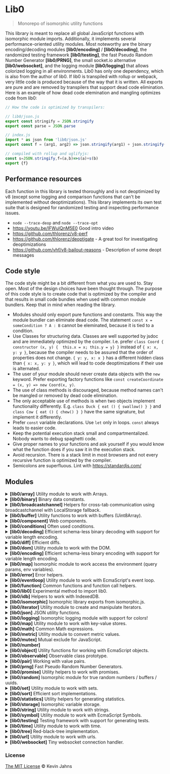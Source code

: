 
# Lib0
> Monorepo of isomorphic utility functions

This library is meant to replace all global JavaScript functions with isomorphic module imports. Additionally, it implements several performance-oriented utility modules. Most noteworthy are the binary encoding/decoding modules **[lib0/encoding]** / **[lib0/decoding]**, the randomized testing framework **[lib0/testing]**, the fast Pseudo Random Number Generator **[lib0/PRNG]**, the small socket.io alternative **[lib0/websocket]**, and the logging module **[lib0/logging]** that allows colorized logging in all environments. Lib0 has only one dependency, which is also from the author of lib0. If lib0 is transpiled with rollup or webpack, very little code is produced because of the way that it is written. All exports are pure and are removed by transpilers that support dead code elimination. Here is an example of how dead code elemination and mangling optimizes code from lib0:

```js
// How the code is optimized by transpilers:

// lib0/json.js
export const stringify = JSON.stringify
export const parse = JSON.parse

// index.js
import * as json from 'lib0/json.js'
export const f = (arg1, arg2) => json.stringify(arg1) + json.stringify(arg2)

// compiled with rollup and uglifyjs:
const s=JSON.stringify,f=(a,b)=>s(a)+s(b)
export {f}
```

## Performance resources

Each function in this library is tested thoroughly and is not deoptimized by v8 (except some logging and comparison functions that can't be implemented without deoptimizations). This library implements its own test suite that is designed for randomized testing and inspecting performance issues.

* `node --trace-deop` and `node --trace-opt`
* https://youtu.be/IFWulQnM5E0 Good intro video
* https://github.com/thlorenz/v8-perf
* https://github.com/thlorenz/deoptigate - A great tool for investigating deoptimizations
* https://github.com/vhf/v8-bailout-reasons - Description of some deopt messages

## Code style

The code style might be a bit different from what you are used to. Stay open. Most of the design choices have been thought through. The purpose of this code style is to create code that is optimized by the compiler and that results in small code bundles when used with common module bundlers. Keep that in mind when reading the library.

* Modules should only export pure functions and constants. This way the module bundler can eliminate dead code. The statement `const x = someCondition ? A : B` cannot be eleminated, because it is tied to a condition.
* Use Classes for structuring data. Classes are well supported by jsdoc and are immediately optimized by the compiler. I.e. prefer `class Coord { constructor (x, y) {  this.x = x; this.y = y} }` instead of `{ x: x, y: y }`, because the compiler needs to be assured that the order of properties does not change. `{ y: y, x: x }` has a different hidden class than `{ x: x, y: y }`, which will lead to code deoptimizations if their use is alternated.
* The user of your module should never create data objects with the `new` keyword. Prefer exporting factory functions like `const createCoordinate = (x, y) => new Coord(x, y)`.
* The use of class methods is discouraged, because method names can't be mangled or removed by dead code elimination.
* The only acceptable use of methods is when two objects implement functionality differently. 
  E.g. `class Duck { eat () { swallow() } }` and `class Cow { eat () { chew() } }` have the 
  same signature, but implement it differently.
* Prefer `const` variable declarations. Use `let` only in loops. `const` always leads to easier code.
* Keep the potential execution stack small and compartmentalized. Nobody wants to debug spaghetti code.
* Give proper names to your functions and ask yourself if you would know what the function does if you saw it in the execution stack.
* Avoid recursion. There is a stack limit in most browsers and not every recursive function is optimized by the compiler.
* Semicolons are superfluous. Lint with https://standardjs.com/

## Modules

<details><summary><b>[lib0/array]</b> Utility module to work with Arrays.</summary>
<pre>import * as array from 'lib0/array.js'</pre>
<dl>
<b><code>array.last(arr: Array&lt;L&gt;): L</code></b><br>
<dd><p>Return the last element of an array. The element must exist</p></dd>
<b><code>array.create(): Array&lt;C&gt;</code></b><br>
<b><code>array.copy(a: Array&lt;D&gt;): Array&lt;D&gt;</code></b><br>
<b><code>array.appendTo(dest: Array&lt;M&gt;, src: Array&lt;M&gt;)</code></b><br>
<dd><p>Append elements from src to dest</p></dd>
<b><code>array.from(arraylike: ArrayLike&lt;T&gt;|Iterable&lt;T&gt;): T</code></b><br>
<dd><p>Transforms something array-like to an actual Array.</p></dd>
<b><code>array.every(arr: Array&lt;ITEM&gt;, f: function(ITEM, number, Array&lt;ITEM&gt;):boolean): boolean</code></b><br>
<dd><p>True iff condition holds on every element in the Array.</p></dd>
<b><code>array.some(arr: Array&lt;S&gt;, f: function(S, number, Array&lt;S&gt;):boolean): boolean</code></b><br>
<dd><p>True iff condition holds on some element in the Array.</p></dd>
<b><code>array.equalFlat(a: Array&lt;ELEM&gt;, b: Array&lt;ELEM&gt;): boolean</code></b><br>
</dl>
</details>
<details><summary><b>[lib0/binary]</b> Binary data constants.</summary>
<pre>import * as binary from 'lib0/binary.js'</pre>
<dl>
<b><code>binary.BIT1: number</code></b><br>
<dd><p>n-th bit activated.</p></dd>
<b><code>binary.BIT2</code></b><br>
<b><code>binary.BIT3</code></b><br>
<b><code>binary.BIT4</code></b><br>
<b><code>binary.BIT5</code></b><br>
<b><code>binary.BIT6</code></b><br>
<b><code>binary.BIT7</code></b><br>
<b><code>binary.BIT8</code></b><br>
<b><code>binary.BIT9</code></b><br>
<b><code>binary.BIT10</code></b><br>
<b><code>binary.BIT11</code></b><br>
<b><code>binary.BIT12</code></b><br>
<b><code>binary.BIT13</code></b><br>
<b><code>binary.BIT14</code></b><br>
<b><code>binary.BIT15</code></b><br>
<b><code>binary.BIT16</code></b><br>
<b><code>binary.BIT17</code></b><br>
<b><code>binary.BIT18</code></b><br>
<b><code>binary.BIT19</code></b><br>
<b><code>binary.BIT20</code></b><br>
<b><code>binary.BIT21</code></b><br>
<b><code>binary.BIT22</code></b><br>
<b><code>binary.BIT23</code></b><br>
<b><code>binary.BIT24</code></b><br>
<b><code>binary.BIT25</code></b><br>
<b><code>binary.BIT26</code></b><br>
<b><code>binary.BIT27</code></b><br>
<b><code>binary.BIT28</code></b><br>
<b><code>binary.BIT29</code></b><br>
<b><code>binary.BIT30</code></b><br>
<b><code>binary.BIT31</code></b><br>
<b><code>binary.BIT32</code></b><br>
<b><code>binary.BITS0: number</code></b><br>
<dd><p>First n bits activated.</p></dd>
<b><code>binary.BITS1</code></b><br>
<b><code>binary.BITS2</code></b><br>
<b><code>binary.BITS3</code></b><br>
<b><code>binary.BITS4</code></b><br>
<b><code>binary.BITS5</code></b><br>
<b><code>binary.BITS6</code></b><br>
<b><code>binary.BITS7</code></b><br>
<b><code>binary.BITS8</code></b><br>
<b><code>binary.BITS9</code></b><br>
<b><code>binary.BITS10</code></b><br>
<b><code>binary.BITS11</code></b><br>
<b><code>binary.BITS12</code></b><br>
<b><code>binary.BITS13</code></b><br>
<b><code>binary.BITS14</code></b><br>
<b><code>binary.BITS15</code></b><br>
<b><code>binary.BITS16</code></b><br>
<b><code>binary.BITS17</code></b><br>
<b><code>binary.BITS18</code></b><br>
<b><code>binary.BITS19</code></b><br>
<b><code>binary.BITS20</code></b><br>
<b><code>binary.BITS21</code></b><br>
<b><code>binary.BITS22</code></b><br>
<b><code>binary.BITS23</code></b><br>
<b><code>binary.BITS24</code></b><br>
<b><code>binary.BITS25</code></b><br>
<b><code>binary.BITS26</code></b><br>
<b><code>binary.BITS27</code></b><br>
<b><code>binary.BITS28</code></b><br>
<b><code>binary.BITS29</code></b><br>
<b><code>binary.BITS30</code></b><br>
<b><code>binary.BITS31</code></b><br>
<b><code>binary.BITS32</code></b><br>
</dl>
</details>
<details><summary><b>[lib0/broadcastchannel]</b> Helpers for cross-tab communication using broadcastchannel with LocalStorage fallback.</summary>
<pre>import * as broadcastchannel from 'lib0/broadcastchannel.js'</pre>

<pre class="prettyprint source lang-js"><code>// In browser window A:
broadcastchannel.subscribe('my events', data => console.log(data))
broadcastchannel.publish('my events', 'Hello world!') // => A: 'Hello world!' fires synchronously in same tab

// In browser window B:
broadcastchannel.publish('my events', 'hello from tab B') // => A: 'hello from tab B'
</code></pre>
<dl>
<b><code>broadcastchannel.subscribe(room: string, f: function(any):any)</code></b><br>
<dd><p>Subscribe to global <code>publish</code> events.</p></dd>
<b><code>broadcastchannel.unsubscribe(room: string, f: function(any):any)</code></b><br>
<dd><p>Unsubscribe from <code>publish</code> global events.</p></dd>
<b><code>broadcastchannel.publish(room: string, data: any)</code></b><br>
<dd><p>Publish data to all subscribers (including subscribers on this tab)</p></dd>
</dl>
</details>
<details><summary><b>[lib0/buffer]</b> Utility functions to work with buffers (Uint8Array).</summary>
<pre>import * as buffer from 'lib0/buffer.js'</pre>
<dl>
<b><code>buffer.createUint8ArrayFromLen(len: number)</code></b><br>
<b><code>buffer.createUint8ArrayViewFromArrayBuffer(buffer: ArrayBuffer, byteOffset: number, length: number)</code></b><br>
<dd><p>Create Uint8Array with initial content from buffer</p></dd>
<b><code>buffer.createUint8ArrayFromArrayBuffer(buffer: ArrayBuffer)</code></b><br>
<dd><p>Create Uint8Array with initial content from buffer</p></dd>
<b><code>buffer.toBase64</code></b><br>
<b><code>buffer.fromBase64</code></b><br>
<b><code>buffer.copyUint8Array(uint8Array: Uint8Array): Uint8Array</code></b><br>
<dd><p>Copy the content of an Uint8Array view to a new ArrayBuffer.</p></dd>
</dl>
</details>
<details><summary><b>[lib0/component]</b> Web components.</summary>
<pre>import * as component from 'lib0/component.js'</pre>
<dl>
<b><code>component.registry</code></b><br>
<b><code>component.define(name: string, constr: any, opts: ElementDefinitionOptions)</code></b><br>
<b><code>component.whenDefined(name: string): Promise&lt;void&gt;</code></b><br>
<b><code>new component.Lib0Component(state: S)</code></b><br>
<b><code>component.Lib0Component#state: S|null</code></b><br>
<b><code>component.Lib0Component#setState(state: S)</code></b><br>
<b><code>component.Lib0Component#updateState(stateUpdate: any)</code></b><br>
<b><code>component.createComponent(name: string, cnf: module:component~CONF&lt;T&gt;): Class&lt;module:component.Lib0Component&gt;</code></b><br>
<b><code>component.createComponentDefiner(definer: function)</code></b><br>
<b><code>component.defineListComponent</code></b><br>
<b><code>component.defineLazyLoadingComponent</code></b><br>
</dl>
</details>
<details><summary><b>[lib0/conditions]</b> Often used conditions.</summary>
<pre>import * as conditions from 'lib0/conditions.js'</pre>
<dl>
<b><code>conditions.undefinedToNull</code></b><br>
</dl>
</details>
<details><summary><b>[lib0/decoding]</b> Efficient schema-less binary decoding with support for variable length encoding.</summary>
<pre>import * as decoding from 'lib0/decoding.js'</pre>

<p>Use [lib0/decoding] with [lib0/encoding]. Every encoding function has a corresponding decoding function.</p>
<p>Encodes numbers in little-endian order (least to most significant byte order)
and is compatible with Golang's binary encoding (https://golang.org/pkg/encoding/binary/)
which is also used in Protocol Buffers.</p>
<pre class="prettyprint source lang-js"><code>// encoding step
const encoder = new encoding.createEncoder()
encoding.writeVarUint(encoder, 256)
encoding.writeVarString(encoder, 'Hello world!')
const buf = encoding.toUint8Array(encoder)
</code></pre>
<pre class="prettyprint source lang-js"><code>// decoding step
const decoder = new decoding.createDecoder(buf)
decoding.readVarUint(decoder) // => 256
decoding.readVarString(decoder) // => 'Hello world!'
decoding.hasContent(decoder) // => false - all data is read
</code></pre>
<dl>
<b><code>new decoding.Decoder(uint8Array: Uint8Array)</code></b><br>
<dd><p>A Decoder handles the decoding of an Uint8Array.</p></dd>
<b><code>decoding.Decoder#arr: Uint8Array</code></b><br>
<dd><p>Decoding target.</p></dd>
<b><code>decoding.Decoder#pos: number</code></b><br>
<dd><p>Current decoding position.</p></dd>
<b><code>decoding.createDecoder(uint8Array: Uint8Array): module:decoding.Decoder</code></b><br>
<b><code>decoding.hasContent(decoder: module:decoding.Decoder): boolean</code></b><br>
<b><code>decoding.clone(decoder: module:decoding.Decoder, newPos: number): module:decoding.Decoder</code></b><br>
<dd><p>Clone a decoder instance.
Optionally set a new position parameter.</p></dd>
<b><code>decoding.readUint8Array(decoder: module:decoding.Decoder, len: number): Uint8Array</code></b><br>
<dd><p>Create an Uint8Array view of the next <code>len</code> bytes and advance the position by <code>len</code>.</p>
<p>Important: The Uint8Array still points to the underlying ArrayBuffer. Make sure to discard the result as soon as possible to prevent any memory leaks.
Use <code>buffer.copyUint8Array</code> to copy the result into a new Uint8Array.</p></dd>
<b><code>decoding.readVarUint8Array(decoder: module:decoding.Decoder): Uint8Array</code></b><br>
<dd><p>Read variable length Uint8Array.</p>
<p>Important: The Uint8Array still points to the underlying ArrayBuffer. Make sure to discard the result as soon as possible to prevent any memory leaks.
Use <code>buffer.copyUint8Array</code> to copy the result into a new Uint8Array.</p></dd>
<b><code>decoding.readTailAsUint8Array(decoder: module:decoding.Decoder): Uint8Array</code></b><br>
<dd><p>Read the rest of the content as an ArrayBuffer</p></dd>
<b><code>decoding.skip8(decoder: module:decoding.Decoder): number</code></b><br>
<dd><p>Skip one byte, jump to the next position.</p></dd>
<b><code>decoding.readUint8(decoder: module:decoding.Decoder): number</code></b><br>
<dd><p>Read one byte as unsigned integer.</p></dd>
<b><code>decoding.readUint16(decoder: module:decoding.Decoder): number</code></b><br>
<dd><p>Read 2 bytes as unsigned integer.</p></dd>
<b><code>decoding.readUint32(decoder: module:decoding.Decoder): number</code></b><br>
<dd><p>Read 4 bytes as unsigned integer.</p></dd>
<b><code>decoding.peekUint8(decoder: module:decoding.Decoder): number</code></b><br>
<dd><p>Look ahead without incrementing position.
to the next byte and read it as unsigned integer.</p></dd>
<b><code>decoding.peekUint16(decoder: module:decoding.Decoder): number</code></b><br>
<dd><p>Look ahead without incrementing position.
to the next byte and read it as unsigned integer.</p></dd>
<b><code>decoding.peekUint32(decoder: module:decoding.Decoder): number</code></b><br>
<dd><p>Look ahead without incrementing position.
to the next byte and read it as unsigned integer.</p></dd>
<b><code>decoding.readVarUint(decoder: module:decoding.Decoder): number</code></b><br>
<dd><p>Read unsigned integer (32bit) with variable length.
1/8th of the storage is used as encoding overhead.</p>
<ul>
<li>numbers &lt; 2^7 is stored in one bytlength</li>
<li>numbers &lt; 2^14 is stored in two bylength</li>
</ul></dd>
<b><code>decoding.readVarInt(decoder: module:decoding.Decoder): number</code></b><br>
<dd><p>Read signed integer (32bit) with variable length.
1/8th of the storage is used as encoding overhead.</p>
<ul>
<li>numbers &lt; 2^7 is stored in one bytlength</li>
<li>numbers &lt; 2^14 is stored in two bylength</li>
</ul></dd>
<b><code>decoding.peekVarUint(decoder: module:decoding.Decoder): number</code></b><br>
<dd><p>Look ahead and read varUint without incrementing position</p></dd>
<b><code>decoding.peekVarInt(decoder: module:decoding.Decoder): number</code></b><br>
<dd><p>Look ahead and read varUint without incrementing position</p></dd>
<b><code>decoding.readVarString(decoder: module:decoding.Decoder): String</code></b><br>
<dd><p>Read string of variable length</p>
<ul>
<li>varUint is used to store the length of the string</li>
</ul>
<p>Transforming utf8 to a string is pretty expensive. The code performs 10x better
when String.fromCodePoint is fed with all characters as arguments.
But most environments have a maximum number of arguments per functions.
For effiency reasons we apply a maximum of 10000 characters at once.</p></dd>
<b><code>decoding.peekVarString(decoder: module:decoding.Decoder): string</code></b><br>
<dd><p>Look ahead and read varString without incrementing position</p></dd>
<b><code>decoding.readFromDataView(decoder: module:decoding.Decoder, len: number): DataView</code></b><br>
<b><code>decoding.readFloat32(decoder: module:decoding.Decoder)</code></b><br>
<b><code>decoding.readFloat64(decoder: module:decoding.Decoder)</code></b><br>
<b><code>decoding.readBigInt64(decoder: module:decoding.Decoder)</code></b><br>
<b><code>decoding.readBigUint64(decoder: module:decoding.Decoder)</code></b><br>
<b><code>decoding.readAny(decoder: module:decoding.Decoder)</code></b><br>
</dl>
</details>
<details><summary><b>[lib0/diff]</b> Efficient diffs.</summary>
<pre>import * as diff from 'lib0/diff.js'</pre>
<dl>
<b><code>diff.simpleDiffString(a: string, b: string): module:diff~SimpleDiff&lt;string&gt;</code></b><br>
<dd><p>Create a diff between two strings. This diff implementation is highly
efficient, but not very sophisticated.</p></dd>
<b><code>diff.simpleDiff</code></b><br>
<b><code>diff.simpleDiffArray(a: Array&lt;T&gt;, b: Array&lt;T&gt;, compare: function(T, T):boolean): module:diff~SimpleDiff&lt;Array&lt;T&gt;&gt;</code></b><br>
<dd><p>Create a diff between two arrays. This diff implementation is highly
efficient, but not very sophisticated.</p>
<p>Note: This is basically the same function as above. Another function was created so that the runtime
can better optimize these function calls.</p></dd>
</dl>
</details>
<details><summary><b>[lib0/dom]</b> Utility module to work with the DOM.</summary>
<pre>import * as dom from 'lib0/dom.js'</pre>
<dl>
<b><code>dom.doc: Document</code></b><br>
<b><code>dom.createElement</code></b><br>
<b><code>dom.createDocumentFragment</code></b><br>
<b><code>dom.createTextNode</code></b><br>
<b><code>dom.domParser</code></b><br>
<b><code>dom.emitCustomEvent</code></b><br>
<b><code>dom.setAttributes</code></b><br>
<b><code>dom.setAttributesMap</code></b><br>
<b><code>dom.fragment</code></b><br>
<b><code>dom.append</code></b><br>
<b><code>dom.remove</code></b><br>
<b><code>dom.addEventListener</code></b><br>
<b><code>dom.removeEventListener</code></b><br>
<b><code>dom.addEventListeners</code></b><br>
<b><code>dom.removeEventListeners</code></b><br>
<b><code>dom.element</code></b><br>
<b><code>dom.canvas</code></b><br>
<b><code>dom.text</code></b><br>
<b><code>dom.pairToStyleString</code></b><br>
<b><code>dom.pairsToStyleString</code></b><br>
<b><code>dom.mapToStyleString</code></b><br>
<b><code>dom.querySelector</code></b><br>
<b><code>dom.querySelectorAll</code></b><br>
<b><code>dom.getElementById</code></b><br>
<b><code>dom.parseFragment</code></b><br>
<b><code>dom.childNodes: any</code></b><br>
<b><code>dom.parseElement</code></b><br>
<b><code>dom.replaceWith</code></b><br>
<b><code>dom.insertBefore</code></b><br>
<b><code>dom.appendChild</code></b><br>
<b><code>dom.ELEMENT_NODE</code></b><br>
<b><code>dom.TEXT_NODE</code></b><br>
<b><code>dom.CDATA_SECTION_NODE</code></b><br>
<b><code>dom.COMMENT_NODE</code></b><br>
<b><code>dom.DOCUMENT_NODE</code></b><br>
<b><code>dom.DOCUMENT_TYPE_NODE</code></b><br>
<b><code>dom.DOCUMENT_FRAGMENT_NODE</code></b><br>
<b><code>dom.checkNodeType(node: any, type: number)</code></b><br>
</dl>
</details>
<details><summary><b>[lib0/encoding]</b> Efficient schema-less binary encoding with support for variable length encoding.</summary>
<pre>import * as encoding from 'lib0/encoding.js'</pre>

<p>Use [lib0/encoding] with [lib0/decoding]. Every encoding function has a corresponding decoding function.</p>
<p>Encodes numbers in little-endian order (least to most significant byte order)
and is compatible with Golang's binary encoding (https://golang.org/pkg/encoding/binary/)
which is also used in Protocol Buffers.</p>
<pre class="prettyprint source lang-js"><code>// encoding step
const encoder = new encoding.createEncoder()
encoding.writeVarUint(encoder, 256)
encoding.writeVarString(encoder, 'Hello world!')
const buf = encoding.toUint8Array(encoder)
</code></pre>
<pre class="prettyprint source lang-js"><code>// decoding step
const decoder = new decoding.createDecoder(buf)
decoding.readVarUint(decoder) // => 256
decoding.readVarString(decoder) // => 'Hello world!'
decoding.hasContent(decoder) // => false - all data is read
</code></pre>
<dl>
<b><code>new encoding.Encoder()</code></b><br>
<dd><p>A BinaryEncoder handles the encoding to an Uint8Array.</p></dd>
<b><code>encoding.Encoder#bufs: Array&lt;Uint8Array&gt;</code></b><br>
<b><code>encoding.createEncoder(): module:encoding.Encoder</code></b><br>
<b><code>encoding.length(encoder: module:encoding.Encoder): number</code></b><br>
<dd><p>The current length of the encoded data.</p></dd>
<b><code>encoding.toUint8Array(encoder: module:encoding.Encoder): Uint8Array</code></b><br>
<dd><p>Transform to Uint8Array.</p></dd>
<b><code>encoding.write(encoder: module:encoding.Encoder, num: number)</code></b><br>
<dd><p>Write one byte to the encoder.</p></dd>
<b><code>encoding.set(encoder: module:encoding.Encoder, pos: number, num: number)</code></b><br>
<dd><p>Write one byte at a specific position.
Position must already be written (i.e. encoder.length &gt; pos)</p></dd>
<b><code>encoding.writeUint8(encoder: module:encoding.Encoder, num: number)</code></b><br>
<dd><p>Write one byte as an unsigned integer.</p></dd>
<b><code>encoding.setUint8(encoder: module:encoding.Encoder, pos: number, num: number)</code></b><br>
<dd><p>Write one byte as an unsigned Integer at a specific location.</p></dd>
<b><code>encoding.writeUint16(encoder: module:encoding.Encoder, num: number)</code></b><br>
<dd><p>Write two bytes as an unsigned integer.</p></dd>
<b><code>encoding.setUint16(encoder: module:encoding.Encoder, pos: number, num: number)</code></b><br>
<dd><p>Write two bytes as an unsigned integer at a specific location.</p></dd>
<b><code>encoding.writeUint32(encoder: module:encoding.Encoder, num: number)</code></b><br>
<dd><p>Write two bytes as an unsigned integer</p></dd>
<b><code>encoding.setUint32(encoder: module:encoding.Encoder, pos: number, num: number)</code></b><br>
<dd><p>Write two bytes as an unsigned integer at a specific location.</p></dd>
<b><code>encoding.writeVarUint(encoder: module:encoding.Encoder, num: number)</code></b><br>
<dd><p>Write a variable length unsigned integer.</p>
<p>Encodes integers in the range from [0, 4294967295] / [0, 0xffffffff]. (max 32 bit unsigned integer)</p></dd>
<b><code>encoding.writeVarInt(encoder: module:encoding.Encoder, num: number)</code></b><br>
<dd><p>Write a variable length integer.</p>
<p>Encodes integers in the range from [-2147483648, -2147483647].</p></dd>
<b><code>encoding.writeVarString(encoder: module:encoding.Encoder, str: String)</code></b><br>
<dd><p>Write a variable length string.</p></dd>
<b><code>encoding.writeBinaryEncoder(encoder: module:encoding.Encoder, append: module:encoding.Encoder)</code></b><br>
<dd><p>Write the content of another Encoder.</p>
<p>TODO: can be improved!</p></dd>
<b><code>encoding.writeUint8Array(encoder: module:encoding.Encoder, uint8Array: Uint8Array)</code></b><br>
<dd><p>Append fixed-length Uint8Array to the encoder.</p></dd>
<b><code>encoding.writeVarUint8Array(encoder: module:encoding.Encoder, uint8Array: Uint8Array)</code></b><br>
<dd><p>Append an Uint8Array to Encoder.</p></dd>
<b><code>encoding.writeOnDataView(encoder: module:encoding.Encoder, len: number): DataView</code></b><br>
<dd><p>Create an DataView of the next <code>len</code> bytes. Use it to write data after
calling this function.</p>
<pre class="prettyprint source lang-js"><code>// write float32 using DataView
const dv = writeOnDataView(encoder, 4)
dv.setFloat32(0, 1.1)
// read float32 using DataView
const dv = readFromDataView(encoder, 4)
dv.getFloat32(0) // => 1.100000023841858 (leaving it to the reader to find out why this is the correct result)
</code></pre></dd>
<b><code>encoding.writeFloat32(encoder: module:encoding.Encoder, num: number)</code></b><br>
<b><code>encoding.writeFloat64(encoder: module:encoding.Encoder, num: number)</code></b><br>
<b><code>encoding.writeBigInt64(encoder: module:encoding.Encoder, num: bigint)</code></b><br>
<b><code>encoding.writeBigUint64(encoder: module:encoding.Encoder, num: bigint)</code></b><br>
<b><code>encoding.writeAny(encoder: module:encoding.Encoder, data: undefined|null|number|bigint|boolean|string|Object&lt;string,any&gt;|Array&lt;any&gt;|Uint8Array)</code></b><br>
<dd><p>Encode data with efficient binary format.</p>
<p>Differences to JSON:
• Transforms data to a binary format (not to a string)
• Encodes undefined, NaN, and ArrayBuffer (these can't be represented in JSON)
• Numbers are efficiently encoded either as a variable length integer, as a
32 bit float, as a 64 bit float, or as a 64 bit bigint.</p>
<p>Encoding table:</p>
<table>
<thead>
<tr>
<th>Data Type</th>
<th>Prefix</th>
<th>Encoding Method</th>
<th>Comment</th>
</tr>
</thead>
<tbody>
<tr>
<td>undefined</td>
<td>127</td>
<td></td>
<td>Functions, symbol, and everything that cannot be identified is encoded as undefined</td>
</tr>
<tr>
<td>null</td>
<td>126</td>
<td></td>
<td></td>
</tr>
<tr>
<td>integer</td>
<td>125</td>
<td>writeVarInt</td>
<td>Only encodes 32 bit signed integers</td>
</tr>
<tr>
<td>float32</td>
<td>124</td>
<td>writeFloat32</td>
<td></td>
</tr>
<tr>
<td>float64</td>
<td>123</td>
<td>writeFloat64</td>
<td></td>
</tr>
<tr>
<td>bigint</td>
<td>122</td>
<td>writeBigInt64</td>
<td></td>
</tr>
<tr>
<td>boolean (false)</td>
<td>121</td>
<td></td>
<td>True and false are different data types so we save the following byte</td>
</tr>
<tr>
<td>boolean (true)</td>
<td>120</td>
<td></td>
<td>- 0b01111000 so the last bit determines whether true or false</td>
</tr>
<tr>
<td>string</td>
<td>119</td>
<td>writeVarString</td>
<td></td>
</tr>
<tr>
<td>object&lt;string,any&gt;</td>
<td>118</td>
<td>custom</td>
<td>Writes {length} then {length} key-value pairs</td>
</tr>
<tr>
<td>array<any></td>
<td>117</td>
<td>custom</td>
<td>Writes {length} then {length} json values</td>
</tr>
<tr>
<td>Uint8Array</td>
<td>116</td>
<td>writeVarUint8Array</td>
<td>We use Uint8Array for any kind of binary data</td>
</tr>
</tbody>
</table>
<p>Reasons for the decreasing prefix:
We need the first bit for extendability (later we may want to encode the
prefix with writeVarUint). The remaining 7 bits are divided as follows:
[0-30]   the beginning of the data range is used for custom purposes
(defined by the function that uses this library)
[31-127] the end of the data range is used for data encoding by
lib0/encoding.js</p></dd>
</dl>
</details>
<details><summary><b>[lib0/map]</b> Isomorphic module to work access the environment (query params, env variables).</summary>
<pre>import * as map from 'lib0/environment.js'</pre>
<dl>
<b><code>map.isNode</code></b><br>
<b><code>map.isBrowser</code></b><br>
<b><code>map.isMac</code></b><br>
<b><code>map.hasParam</code></b><br>
<b><code>map.getParam</code></b><br>
<b><code>map.getVariable</code></b><br>
<b><code>map.getConf(name: string): string|null</code></b><br>
<b><code>map.hasConf</code></b><br>
<b><code>map.production</code></b><br>
</dl>
</details>
<details><summary><b>[lib0/error]</b> Error helpers.</summary>
<pre>import * as error from 'lib0/error.js'</pre>
<dl>
<b><code>error.create</code></b><br>
<b><code>error.methodUnimplemented</code></b><br>
<b><code>error.unexpectedCase</code></b><br>
</dl>
</details>
<details><summary><b>[lib0/eventloop]</b> Utility module to work with EcmaScript's event loop.</summary>
<pre>import * as eventloop from 'lib0/eventloop.js'</pre>
<dl>
<b><code>eventloop.enqueue(f: function():void)</code></b><br>
<b><code>eventloop#destroy()</code></b><br>
<b><code>eventloop.timeout(timeout: number, callback: function): module:eventloop~TimeoutObject</code></b><br>
<b><code>eventloop.interval(timeout: number, callback: function): module:eventloop~TimeoutObject</code></b><br>
<b><code>eventloop.Animation</code></b><br>
<b><code>eventloop.animationFrame(cb: function(number):void): module:eventloop~TimeoutObject</code></b><br>
<b><code>eventloop.idleCallback(cb: function): module:eventloop~TimeoutObject</code></b><br>
<dd><p>Note: this is experimental and is probably only useful in browsers.</p></dd>
</dl>
</details>
<details><summary><b>[lib0/function]</b> Common functions and function call helpers.</summary>
<pre>import * as function from 'lib0/function.js'</pre>
<dl>
<b><code>function.callAll(fs: Array&lt;function&gt;, args: Array&lt;any&gt;)</code></b><br>
<dd><p>Calls all functions in <code>fs</code> with args. Only throws after all functions were called.</p></dd>
<b><code>function.nop</code></b><br>
<b><code>function.apply(f: function():T): T</code></b><br>
<b><code>function.id(a: A): A</code></b><br>
<b><code>function.equalityStrict(a: T, b: T): boolean</code></b><br>
<b><code>function.equalityFlat(a: Array&lt;T&gt;|object, b: Array&lt;T&gt;|object): boolean</code></b><br>
</dl>
</details>
<details><summary><b>[lib0/lib0]</b> Experimental method to import lib0.</summary>
<pre>import * as lib0 from 'lib0/index.js'</pre>

<p>Not recommended if the module bundler doesn't support dead code elimination.</p>
<dl>
</dl>
</details>
<details><summary><b>[lib0/idb]</b> Helpers to work with IndexedDB.</summary>
<pre>import * as idb from 'lib0/indexeddb.js'</pre>
<dl>
<b><code>idb.rtop</code></b><br>
<b><code>idb.openDB</code></b><br>
<b><code>idb.deleteDB</code></b><br>
<b><code>idb.createStores</code></b><br>
<b><code>idb.transact(db: IDBDatabase, stores: Array&lt;string&gt;, access: "readwrite"|"readonly"): Array&lt;IDBObjectStore&gt;</code></b><br>
<b><code>idb.count</code></b><br>
<b><code>idb.get</code></b><br>
<b><code>idb.del</code></b><br>
<b><code>idb.put</code></b><br>
<b><code>idb.add</code></b><br>
<b><code>idb.addAutoKey</code></b><br>
<b><code>idb.getAll</code></b><br>
<b><code>idb.getAllKeys</code></b><br>
<b><code>idb.queryFirst(store: IDBObjectStore, query: IDBKeyRange|null, direction: 'next'|'prev'|'nextunique'|'prevunique'): Promise&lt;any&gt;</code></b><br>
<b><code>idb.getLastKey(store: IDBObjectStore): Promise&lt;any&gt;</code></b><br>
<b><code>idb.getFirstKey(store: IDBObjectStore): Promise&lt;any&gt;</code></b><br>
<b><code>idb.getAllKeysValues</code></b><br>
<b><code>idb.iterate</code></b><br>
<b><code>idb.iterateKeys</code></b><br>
<b><code>idb.getStore</code></b><br>
<b><code>idb.createIDBKeyRangeBound</code></b><br>
<b><code>idb.createIDBKeyRangeUpperBound</code></b><br>
<b><code>idb.createIDBKeyRangeLowerBound</code></b><br>
</dl>
</details>
<details><summary><b>[lib0/isomorphic]</b> Isomorphic library exports from isomorphic.js.</summary>
<pre>import * as isomorphic from 'lib0/isomorphic.js'</pre>
<dl>
<b><code>isomorphic.performance</code></b><br>
<b><code>isomorphic.cryptoRandomBuffer</code></b><br>
</dl>
</details>
<details><summary><b>[lib0/iterator]</b> Utility module to create and manipulate Iterators.</summary>
<pre>import * as iterator from 'lib0/iterator.js'</pre>
<dl>
<b><code>iterator.mapIterator(iterator: Iterator&lt;T&gt;, f: function(T):R): IterableIterator&lt;R&gt;</code></b><br>
<b><code>iterator.createIterator(next: function():IteratorResult&lt;T&gt;): IterableIterator&lt;T&gt;</code></b><br>
<b><code>iterator.iteratorFilter(iterator: Iterator&lt;T&gt;, filter: function(T):boolean)</code></b><br>
<b><code>iterator.iteratorMap(iterator: Iterator&lt;T&gt;, fmap: function(T):M)</code></b><br>
</dl>
</details>
<details><summary><b>[lib0/json]</b> JSON utility functions.</summary>
<pre>import * as json from 'lib0/json.js'</pre>
<dl>
<b><code>json.stringify(object: any): string</code></b><br>
<dd><p>Transform JavaScript object to JSON.</p></dd>
<b><code>json.parse(json: string): any</code></b><br>
<dd><p>Parse JSON object.</p></dd>
</dl>
</details>
<details><summary><b>[lib0/logging]</b> Isomorphic logging module with support for colors!</summary>
<pre>import * as logging from 'lib0/logging.js'</pre>
<dl>
<b><code>logging.BOLD</code></b><br>
<b><code>logging.UNBOLD</code></b><br>
<b><code>logging.BLUE</code></b><br>
<b><code>logging.GREY</code></b><br>
<b><code>logging.GREEN</code></b><br>
<b><code>logging.RED</code></b><br>
<b><code>logging.PURPLE</code></b><br>
<b><code>logging.ORANGE</code></b><br>
<b><code>logging.UNCOLOR</code></b><br>
<b><code>logging.print(args: Array&lt;string|Symbol|Object|number&gt;)</code></b><br>
<b><code>logging.warn(args: Array&lt;string|Symbol|Object|number&gt;)</code></b><br>
<b><code>logging.printError(err: Error)</code></b><br>
<b><code>logging.printImg(url: string, height: number)</code></b><br>
<b><code>logging.printImgBase64(base64: string, height: number)</code></b><br>
<b><code>logging.group(args: Array&lt;string|Symbol|Object|number&gt;)</code></b><br>
<b><code>logging.groupCollapsed(args: Array&lt;string|Symbol|Object|number&gt;)</code></b><br>
<b><code>logging.groupEnd</code></b><br>
<b><code>logging.printDom(createNode: function():Node)</code></b><br>
<b><code>logging.printCanvas(canvas: HTMLCanvasElement, height: number)</code></b><br>
<b><code>logging.vconsoles</code></b><br>
<b><code>new logging.VConsole(dom: Element)</code></b><br>
<b><code>logging.VConsole#ccontainer: Element</code></b><br>
<b><code>logging.VConsole#group(args: Array&lt;string|Symbol|Object|number&gt;, collapsed: boolean)</code></b><br>
<b><code>logging.VConsole#groupCollapsed(args: Array&lt;string|Symbol|Object|number&gt;)</code></b><br>
<b><code>logging.VConsole#groupEnd()</code></b><br>
<b><code>logging.VConsole#print(args: Array&lt;string|Symbol|Object|number&gt;)</code></b><br>
<b><code>logging.VConsole#printError(err: Error)</code></b><br>
<b><code>logging.VConsole#printImg(url: string, height: number)</code></b><br>
<b><code>logging.VConsole#printDom(node: Node)</code></b><br>
<b><code>logging.VConsole#destroy()</code></b><br>
<b><code>logging.createVConsole(dom: Element)</code></b><br>
<b><code>logging.createModuleLogger(moduleName: string): function(...any)</code></b><br>
</dl>
</details>
<details><summary><b>[lib0/map]</b> Utility module to work with key-value stores.</summary>
<pre>import * as map from 'lib0/map.js'</pre>
<dl>
<b><code>map.create(): Map&lt;any, any&gt;</code></b><br>
<dd><p>Creates a new Map instance.</p></dd>
<b><code>map.copy(m: Map&lt;X,Y&gt;): Map&lt;X,Y&gt;</code></b><br>
<dd><p>Copy a Map object into a fresh Map object.</p></dd>
<b><code>map.setIfUndefined(map: Map&lt;K, T&gt;, key: K, createT: function():T): T</code></b><br>
<dd><p>Get map property. Create T if property is undefined and set T on map.</p>
<pre class="prettyprint source lang-js"><code>const listeners = map.setIfUndefined(events, 'eventName', set.create)
listeners.add(listener)
</code></pre></dd>
<b><code>map.map(m: Map&lt;K,V&gt;, f: function(V,K):R): Array&lt;R&gt;</code></b><br>
<dd><p>Creates an Array and populates it with the content of all key-value pairs using the <code>f(value, key)</code> function.</p></dd>
<b><code>map.any(m: Map&lt;K,V&gt;, f: function(V,K):boolean): boolean</code></b><br>
<dd><p>Tests whether any key-value pairs pass the test implemented by <code>f(value, key)</code>.</p></dd>
<b><code>map.all(m: Map&lt;K,V&gt;, f: function(V,K):boolean): boolean</code></b><br>
<dd><p>Tests whether all key-value pairs pass the test implemented by <code>f(value, key)</code>.</p></dd>
</dl>
</details>
<details><summary><b>[lib0/math]</b> Common Math expressions.</summary>
<pre>import * as math from 'lib0/math.js'</pre>
<dl>
<b><code>math.floor</code></b><br>
<b><code>math.ceil</code></b><br>
<b><code>math.abs</code></b><br>
<b><code>math.imul</code></b><br>
<b><code>math.round</code></b><br>
<b><code>math.log10</code></b><br>
<b><code>math.log2</code></b><br>
<b><code>math.log</code></b><br>
<b><code>math.sqrt</code></b><br>
<b><code>math.add(a: number, b: number): number</code></b><br>
<b><code>math.min(a: number, b: number): number</code></b><br>
<b><code>math.max(a: number, b: number): number</code></b><br>
<b><code>math.isNaN</code></b><br>
<b><code>math.pow</code></b><br>
<b><code>math.exp10(exp: number): number</code></b><br>
<dd><p>Base 10 exponential function. Returns the value of 10 raised to the power of pow.</p></dd>
</dl>
</details>
<details><summary><b>[lib0/metric]</b> Utility module to convert metric values.</summary>
<pre>import * as metric from 'lib0/metric.js'</pre>
<dl>
<b><code>metric.yotta</code></b><br>
<b><code>metric.zetta</code></b><br>
<b><code>metric.exa</code></b><br>
<b><code>metric.peta</code></b><br>
<b><code>metric.tera</code></b><br>
<b><code>metric.giga</code></b><br>
<b><code>metric.mega</code></b><br>
<b><code>metric.kilo</code></b><br>
<b><code>metric.hecto</code></b><br>
<b><code>metric.deca</code></b><br>
<b><code>metric.deci</code></b><br>
<b><code>metric.centi</code></b><br>
<b><code>metric.milli</code></b><br>
<b><code>metric.micro</code></b><br>
<b><code>metric.nano</code></b><br>
<b><code>metric.pico</code></b><br>
<b><code>metric.femto</code></b><br>
<b><code>metric.atto</code></b><br>
<b><code>metric.zepto</code></b><br>
<b><code>metric.yocto</code></b><br>
<b><code>metric.prefix(n: number, baseMultiplier: number): {n:number,prefix:string}</code></b><br>
<dd><p>Calculate the metric prefix for a number. Assumes E.g. <code>prefix(1000) = { n: 1, prefix: 'k' }</code></p></dd>
</dl>
</details>
<details><summary><b>[lib0/mutex]</b> Mutual exclude for JavaScript.</summary>
<pre>import * as mutex from 'lib0/mutex.js'</pre>
<dl>
<b><code>mutex.createMutex(): mutex</code></b><br>
<dd><p>Creates a mutual exclude function with the following property:</p>
<pre class="prettyprint source lang-js"><code>const mutex = createMutex()
mutex(() => {
  // This function is immediately executed
  mutex(() => {
    // This function is not executed, as the mutex is already active.
  })
})
</code></pre></dd>
</dl>
</details>
<details><summary><b>[lib0/number]</b> </summary>
<pre>import * as number from 'lib0/number.js'</pre>
<dl>
<b><code>number.MAX_SAFE_INTEGER</code></b><br>
<b><code>number.MIN_SAFE_INTEGER</code></b><br>
<b><code>number.LOWEST_INT32</code></b><br>
<b><code>number.HIGHEST_INT32</code></b><br>
<b><code>number.isInteger</code></b><br>
<b><code>number.isNaN</code></b><br>
</dl>
</details>
<details><summary><b>[lib0/object]</b> Utility functions for working with EcmaScript objects.</summary>
<pre>import * as object from 'lib0/object.js'</pre>
<dl>
<b><code>object.create(): Object&lt;string,any&gt;</code></b><br>
<b><code>object.assign</code></b><br>
<dd><p>Object.assign</p></dd>
<b><code>object.keys(obj: Object&lt;string,any&gt;)</code></b><br>
<b><code>object.forEach(obj: Object&lt;string,any&gt;, f: function(any,string):any)</code></b><br>
<b><code>object.map(obj: Object&lt;string,any&gt;, f: function(any,string):R): Array&lt;R&gt;</code></b><br>
<b><code>object.length(obj: Object&lt;string,any&gt;): number</code></b><br>
<b><code>object.some(obj: Object&lt;string,any&gt;, f: function(any,string):boolean): boolean</code></b><br>
<b><code>object.every(obj: Object&lt;string,any&gt;, f: function(any,string):boolean): boolean</code></b><br>
<b><code>object.hasProperty(obj: any, key: string|symbol): boolean</code></b><br>
<dd><p>Calls <code>Object.prototype.hasOwnProperty</code>.</p></dd>
<b><code>object.equalFlat(a: Object&lt;string,any&gt;, b: Object&lt;string,any&gt;): boolean</code></b><br>
</dl>
</details>
<details><summary><b>[lib0/observable]</b> Observable class prototype.</summary>
<pre>import * as observable from 'lib0/observable.js'</pre>
<dl>
<b><code>new observable.Observable()</code></b><br>
<dd><p>Handles named events.</p></dd>
<b><code>observable.Observable#on(name: N, f: function)</code></b><br>
<b><code>observable.Observable#once(name: N, f: function)</code></b><br>
<b><code>observable.Observable#off(name: N, f: function)</code></b><br>
<b><code>observable.Observable#emit(name: N, args: Array&lt;any&gt;)</code></b><br>
<dd><p>Emit a named event. All registered event listeners that listen to the
specified name will receive the event.</p></dd>
<b><code>observable.Observable#destroy()</code></b><br>
<b><code>websocket.WebsocketClient#on(name: N, f: function)</code></b><br>
<b><code>websocket.WebsocketClient#once(name: N, f: function)</code></b><br>
<b><code>websocket.WebsocketClient#off(name: N, f: function)</code></b><br>
<b><code>websocket.WebsocketClient#emit(name: N, args: Array&lt;any&gt;)</code></b><br>
<dd><p>Emit a named event. All registered event listeners that listen to the
specified name will receive the event.</p></dd>
</dl>
</details>
<details><summary><b>[lib0/pair]</b> Working with value pairs.</summary>
<pre>import * as pair from 'lib0/pair.js'</pre>
<dl>
<b><code>new pair.Pair(left: L, right: R)</code></b><br>
<b><code>pair.create(left: L, right: R): module:pair.Pair&lt;L,R&gt;</code></b><br>
<b><code>pair.createReversed(right: R, left: L): module:pair.Pair&lt;L,R&gt;</code></b><br>
<b><code>pair.forEach(arr: Array&lt;module:pair.Pair&lt;L,R&gt;&gt;, f: function(L, R):any)</code></b><br>
<b><code>pair.map(arr: Array&lt;module:pair.Pair&lt;L,R&gt;&gt;, f: function(L, R):X): Array&lt;X&gt;</code></b><br>
</dl>
</details>
<details><summary><b>[lib0/prng]</b> Fast Pseudo Random Number Generators.</summary>
<pre>import * as prng from 'lib0/prng.js'</pre>

<p>Given a seed a PRNG generates a sequence of numbers that cannot be reasonably predicted.
Two PRNGs must generate the same random sequence of numbers if  given the same seed.</p>
<dl>
<b><code>prng.DefaultPRNG</code></b><br>
<b><code>prng.create(seed: number): module:prng~PRNG</code></b><br>
<dd><p>Create a Xoroshiro128plus Pseudo-Random-Number-Generator.
This is the fastest full-period generator passing BigCrush without systematic failures.
But there are more PRNGs available in ./PRNG/.</p></dd>
<b><code>prng.bool(gen: module:prng~PRNG): Boolean</code></b><br>
<dd><p>Generates a single random bool.</p></dd>
<b><code>prng.int53(gen: module:prng~PRNG, min: Number, max: Number): Number</code></b><br>
<dd><p>Generates a random integer with 53 bit resolution.</p></dd>
<b><code>prng.uint53(gen: module:prng~PRNG, min: Number, max: Number): Number</code></b><br>
<dd><p>Generates a random integer with 53 bit resolution.</p></dd>
<b><code>prng.int32(gen: module:prng~PRNG, min: Number, max: Number): Number</code></b><br>
<dd><p>Generates a random integer with 32 bit resolution.</p></dd>
<b><code>prng.uint32(gen: module:prng~PRNG, min: Number, max: Number): Number</code></b><br>
<dd><p>Generates a random integer with 53 bit resolution.</p></dd>
<b><code>prng.int31(gen: module:prng~PRNG, min: Number, max: Number): Number</code></b><br>
<dd><p>Optimized version of prng.int32. It has the same precision as prng.int32, but should be preferred when
openaring on smaller ranges.</p></dd>
<b><code>prng.real53(gen: module:prng~PRNG): Number</code></b><br>
<dd><p>Generates a random real on [0, 1) with 53 bit resolution.</p></dd>
<b><code>prng.char(gen: module:prng~PRNG): string</code></b><br>
<dd><p>Generates a random character from char code 32 - 126. I.e. Characters, Numbers, special characters, and Space:</p></dd>
<b><code>prng.letter(gen: module:prng~PRNG): string</code></b><br>
<b><code>prng.word(gen: module:prng~PRNG, minLen: number, maxLen: number): string</code></b><br>
<b><code>prng.utf16Rune(gen: module:prng~PRNG): string</code></b><br>
<dd><p>TODO: this function produces invalid runes. Does not cover all of utf16!!</p></dd>
<b><code>prng.utf16String(gen: module:prng~PRNG, maxlen: number)</code></b><br>
<b><code>prng.oneOf(gen: module:prng~PRNG, array: Array&lt;T&gt;): T</code></b><br>
<dd><p>Returns one element of a given array.</p></dd>
<b><code>prng.uint8Array(gen: module:prng~PRNG, len: number): Uint8Array</code></b><br>
<b><code>prng.uint16Array(gen: module:prng~PRNG, len: number): Uint16Array</code></b><br>
<b><code>prng.uint32Array(gen: module:prng~PRNG, len: number): Uint32Array</code></b><br>
</dl>
</details>
<details><summary><b>[lib0/promise]</b> Utility helpers to work with promises.</summary>
<pre>import * as promise from 'lib0/promise.js'</pre>
<dl>
<b><code>promise.create(f: function(PromiseResolve&lt;T&gt;,function(Error):void):any): Promise&lt;T&gt;</code></b><br>
<b><code>promise.createEmpty(f: function(function():void,function(Error):void):void): Promise&lt;void&gt;</code></b><br>
<b><code>promise.all(arrp: Array&lt;Promise&lt;T&gt;&gt;): Promise&lt;Array&lt;T&gt;&gt;</code></b><br>
<dd><p><code>Promise.all</code> wait for all promises in the array to resolve and return the result</p></dd>
<b><code>promise.reject(reason: Error): Promise&lt;never&gt;</code></b><br>
<b><code>promise.resolve(res: T|void): Promise&lt;T|void&gt;</code></b><br>
<b><code>promise.until(timeout: number, check: function():boolean, intervalResolution: number): Promise&lt;void&gt;</code></b><br>
<b><code>promise.wait(timeout: number): Promise&lt;undefined&gt;</code></b><br>
</dl>
</details>
<details><summary><b>[lib0/random]</b> Isomorphic module for true random numbers / buffers / uuids.</summary>
<pre>import * as random from 'lib0/random.js'</pre>

<p>Attention: falls back to Math.random if the browser does not support crypto.</p>
<dl>
<b><code>random.rand</code></b><br>
<b><code>random.uint32</code></b><br>
<b><code>random.oneOf(arr: Array&lt;T&gt;): T</code></b><br>
<b><code>random.uuidv4</code></b><br>
</dl>
</details>
<details><summary><b>[lib0/set]</b> Utility module to work with sets.</summary>
<pre>import * as set from 'lib0/set.js'</pre>
<dl>
<b><code>set.create</code></b><br>
<b><code>set.toArray(set: Set&lt;T&gt;): Array&lt;T&gt;</code></b><br>
</dl>
</details>
<details><summary><b>[lib0/sort]</b> Efficient sort implementations.</summary>
<pre>import * as sort from 'lib0/sort.js'</pre>

<p>Note: These sort implementations were created to compare different sorting algorithms in JavaScript.
Don't use them if you don't know what you are doing. Native Array.sort is almost always a better choice.</p>
<dl>
<b><code>sort.insertionSort(arr: Array&lt;T&gt;, compare: function(T,T):number): void</code></b><br>
<b><code>sort.quicksort(arr: Array&lt;T&gt;, compare: function(T,T):number): void</code></b><br>
<dd><p>This algorithm beats Array.prototype.sort in Chrome only with arrays with 10 million entries.
In most cases [].sort will do just fine. Make sure to performance test your use-case before you
integrate this algorithm.</p>
<p>Note that Chrome's sort is now a stable algorithm (Timsort). Quicksort is not stable.</p></dd>
</dl>
</details>
<details><summary><b>[lib0/statistics]</b> Utility helpers for generating statistics.</summary>
<pre>import * as statistics from 'lib0/statistics.js'</pre>
<dl>
<b><code>statistics.median(arr: Array&lt;number&gt;): number</code></b><br>
<b><code>statistics.average(arr: Array&lt;number&gt;): number</code></b><br>
</dl>
</details>
<details><summary><b>[lib0/storage]</b> Isomorphic variable storage.</summary>
<pre>import * as storage from 'lib0/storage.js'</pre>

<p>Uses LocalStorage in the browser and falls back to in-memory storage.</p>
<dl>
<b><code>storage.varStorage</code></b><br>
<dd><p>This is basically localStorage in browser, or a polyfill in nodejs</p></dd>
</dl>
</details>
<details><summary><b>[lib0/string]</b> Utility module to work with strings.</summary>
<pre>import * as string from 'lib0/string.js'</pre>
<dl>
<b><code>string.fromCharCode</code></b><br>
<b><code>string.fromCodePoint</code></b><br>
<b><code>string.trimLeft(s: string): string</code></b><br>
<b><code>string.fromCamelCase(s: string, separator: string): string</code></b><br>
<b><code>string.utf8ByteLength(str: string): number</code></b><br>
<dd><p>Compute the utf8ByteLength</p></dd>
<b><code>string.utf8TextEncoder</code></b><br>
<b><code>string.encodeUtf8</code></b><br>
<b><code>string.utf8TextDecoder</code></b><br>
<b><code>string.decodeUtf8</code></b><br>
</dl>
</details>
<details><summary><b>[lib0/symbol]</b> Utility module to work with EcmaScript Symbols.</summary>
<pre>import * as symbol from 'lib0/symbol.js'</pre>
<dl>
<b><code>symbol.create(): Symbol</code></b><br>
<dd><p>Return fresh symbol.</p></dd>
<b><code>symbol.isSymbol(s: any): boolean</code></b><br>
</dl>
</details>
<details><summary><b>[lib0/testing]</b> Testing framework with support for generating tests.</summary>
<pre>import * as testing from 'lib0/testing.js'</pre>

<pre class="prettyprint source lang-js"><code>// test.js template for creating a test executable
import { runTests } from 'lib0/testing.js'
import * as log from 'lib0/logging.js'
import * as mod1 from './mod1.test.js'
import * as mod2 from './mod2.test.js'
import { isBrowser, isNode } from 'lib0/environment.js'

if (isBrowser) {
  // optional: if this is ran in the browser, attach a virtual console to the dom
  log.createVConsole(document.body)
}

runTests({
 mod1,
 mod2,
}).then(success => {
  if (isNode) {
    process.exit(success ? 0 : 1)
  }
})
</code></pre>
<pre class="prettyprint source lang-js"><code>// mod1.test.js
/**
 * runTests automatically tests all exported functions that start with &quot;test&quot;.
 * The name of the function should be in camelCase and is used for the logging output.
 *
 * @param {t.TestCase} tc
 *\/
export const testMyFirstTest = tc => {
  t.compare({ a: 4 }, { a: 4 }, 'objects are equal')
}
</code></pre>
<p>Now you can simply run <code>node test.js</code> to run your test or run test.js in the browser.</p>
<dl>
<b><code>testing.extensive</code></b><br>
<b><code>testing.envSeed</code></b><br>
<b><code>new testing.TestCase(moduleName: string, testName: string)</code></b><br>
<b><code>testing.TestCase#moduleName: string</code></b><br>
<b><code>testing.TestCase#testName: string</code></b><br>
<b><code>testing.TestCase#resetSeed()</code></b><br>
<b><code>testing.TestCase#prng: prng.PRNG</code></b><br>
<dd><p>A PRNG for this test case. Use only this PRNG for randomness to make the test case reproducible.</p></dd>
<b><code>testing.repititionTime</code></b><br>
<b><code>testing.run(moduleName: string, name: string, f: function(module:testing.TestCase):void|Promise&lt;any&gt;, i: number, numberOfTests: number)</code></b><br>
<b><code>testing.describe(description: string, info: string)</code></b><br>
<dd><p>Describe what you are currently testing. The message will be logged.</p>
<pre class="prettyprint source lang-js"><code>export const testMyFirstTest = tc => {
  t.describe('crunching numbers', 'already crunched 4 numbers!') // the optional second argument can describe the state.
}
</code></pre></dd>
<b><code>testing.info(info: string)</code></b><br>
<dd><p>Describe the state of the current computation.</p>
<pre class="prettyprint source lang-js"><code>export const testMyFirstTest = tc => {
  t.info(already crunched 4 numbers!') // the optional second argument can describe the state.
}
</code></pre></dd>
<b><code>testing.printDom</code></b><br>
<b><code>testing.printCanvas</code></b><br>
<b><code>testing.group(description: string, f: function(void):void|Promise&lt;undefined&gt;)</code></b><br>
<dd><p>Group outputs in a collapsible category.</p>
<pre class="prettyprint source lang-js"><code>export const testMyFirstTest = tc => {
  t.group('subtest 1', () => {
    t.describe('this message is part of a collapsible section')
  })
  t.group('subtest async 2', async () => {
    await someaction()
    t.describe('this message is part of a collapsible section')
  })
}
</code></pre></dd>
<b><code>testing.measureTime(message: string, f: function():void|Promise&lt;undefined&gt;)</code></b><br>
<dd><p>Measure the time that it takes to calculate something.</p>
<pre class="prettyprint source lang-js"><code>export const testMyFirstTest = tc => {
  t.measureTime('measurement', () => {
    heavyCalculation()
  })
  t.group('async measurement', async () => {
    await heavyAsyncCalculation()
  })
}
</code></pre></dd>
<b><code>testing.compareArrays(as: Array&lt;T&gt;, bs: Array&lt;T&gt;, m: string): boolean</code></b><br>
<b><code>testing.compareStrings(a: string, b: string, m: string)</code></b><br>
<b><code>testing.compareObjects(a: Object&lt;K,V&gt;, b: Object&lt;K,V&gt;, m: string)</code></b><br>
<b><code>testing.compare(a: T, b: T, message: string?, customCompare: function(any,T,T,string,any):boolean)</code></b><br>
<b><code>testing.assert(condition: boolean, message: string?)</code></b><br>
<b><code>testing.fails(f: function():void)</code></b><br>
<b><code>testing.runTests(tests: Object&lt;string, Object&lt;string, function(module:testing.TestCase):void|Promise&lt;any&gt;&gt;&gt;)</code></b><br>
<b><code>testing.fail(reason: string)</code></b><br>
<b><code>testing.skip(cond: boolean)</code></b><br>
</dl>
</details>
<details><summary><b>[lib0/time]</b> Utility module to work with time.</summary>
<pre>import * as time from 'lib0/time.js'</pre>
<dl>
<b><code>time.getDate(): Date</code></b><br>
<dd><p>Return current time.</p></dd>
<b><code>time.getUnixTime(): number</code></b><br>
<dd><p>Return current unix time.</p></dd>
<b><code>time.humanizeDuration(d: number): string</code></b><br>
<dd><p>Transform time (in ms) to a human readable format. E.g. 1100 =&gt; 1.1s. 60s =&gt; 1min. .001 =&gt; 10μs.</p></dd>
</dl>
</details>
<details><summary><b>[lib0/tree]</b> Red-black-tree implementation.</summary>
<pre>import * as tree from 'lib0/tree.js'</pre>
<dl>
<b><code>new tree.Tree()</code></b><br>
<dd><p>This is a Red Black Tree implementation</p></dd>
<b><code>tree.Tree#findNext(id: K)</code></b><br>
<b><code>tree.Tree#findPrev(id: K)</code></b><br>
<b><code>tree.Tree#findNodeWithLowerBound(from: K)</code></b><br>
<b><code>tree.Tree#findNodeWithUpperBound(to: K)</code></b><br>
<b><code>tree.Tree#findSmallestNode(): V</code></b><br>
<b><code>tree.Tree#findWithLowerBound(from: K): V</code></b><br>
<b><code>tree.Tree#findWithUpperBound(to: K): V</code></b><br>
<b><code>tree.Tree#iterate(from: K, from: K, f: K)</code></b><br>
<b><code>tree.Tree#find(id: K): V|null</code></b><br>
<b><code>tree.Tree#findNode(id: K): module:tree~N&lt;V&gt;|null</code></b><br>
<b><code>tree.Tree#delete(id: K)</code></b><br>
<b><code>tree.Tree#put()</code></b><br>
</dl>
</details>
<details><summary><b>[lib0/url]</b> Utility module to work with urls.</summary>
<pre>import * as url from 'lib0/url.js'</pre>
<dl>
<b><code>url.decodeQueryParams(url: string): Object&lt;string,string&gt;</code></b><br>
<dd><p>Parse query parameters from an url.</p></dd>
<b><code>url.encodeQueryParams(params: Object&lt;string,string&gt;): string</code></b><br>
</dl>
</details>
<details><summary><b>[lib0/websocket]</b> Tiny websocket connection handler.</summary>
<pre>import * as websocket from 'lib0/websocket.js'</pre>

<p>Implements exponential backoff reconnects, ping/pong, and a nice event system using [lib0/observable].</p>
<dl>
<b><code>new websocket.WebsocketClient(url: string, opts: object, opts.binaryType: 'arraybuffer' | 'blob' | null)</code></b><br>
<b><code>websocket.WebsocketClient#ws: WebSocket?</code></b><br>
<b><code>websocket.WebsocketClient#shouldConnect: boolean</code></b><br>
<dd><p>Whether to connect to other peers or not</p></dd>
<b><code>websocket.WebsocketClient#send(message: any)</code></b><br>
<b><code>websocket.WebsocketClient#destroy()</code></b><br>
<b><code>websocket.WebsocketClient#disconnect()</code></b><br>
<b><code>websocket.WebsocketClient#connect()</code></b><br>
</dl>
</details>

### License

[The MIT License](./LICENSE) © Kevin Jahns
